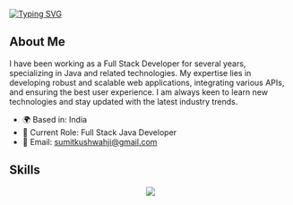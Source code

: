 [![Typing SVG](https://readme-typing-svg.herokuapp.com?font=Fira+Code&weight=600&size=24&pause=1000&color=5D78F7&center=true&vCenter=true&random=true&width=435&lines=Hello%2C+I'm+Sumit+kushwah)](https://git.io/typing-svg)

## About Me

I have been working as a Full Stack Developer for several years, specializing in Java and related technologies. My expertise lies in developing robust and scalable web applications, integrating various APIs, and ensuring the best user experience. I am always keen to learn new technologies and stay updated with the latest industry trends.

- 🌍 Based in: India
- 💼 Current Role: Full Stack Java Developer
- 📧 Email: [sumitkushwahji@gmail.com](mailto:sumitkushwahji@gmail.com)

## Skills

<p align="center">
  <a href="https://skillicons.dev">
    <img src="https://skillicons.dev/icons?i=git,kubernetes,docker,c,postman,java,cpp,ubuntu,react,angular,python,mongodb,mysql,postgres,azure,bash,bootstrap,css,html,javascript,typescript,discord,django,gitlab,grafana,graphql,heroku,hibernate,jenkins&perline=9" />
  </a>
</p>
